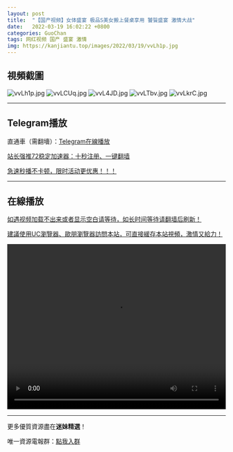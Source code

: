 ```yaml
---
layout: post
title:  "【国产视频】女体盛宴 极品S美女搬上餐桌享用 饕餮盛宴 激情大战"
date:   2022-03-19 16:02:22 +0800
categories: GuoChan
tags: 网红视频 国产 盛宴 激情
img: https://kanjiantu.top/images/2022/03/19/vvLh1p.jpg
---
```



## 視頻截圖

![vvLh1p.jpg](https://kanjiantu.top/images/2022/03/19/vvLh1p.jpg)
![vvLCUq.jpg](https://kanjiantu.top/images/2022/03/19/vvLCUq.jpg)
![vvL4JD.jpg](https://kanjiantu.top/images/2022/03/19/vvL4JD.jpg)
![vvLTbv.jpg](https://kanjiantu.top/images/2022/03/19/vvLTbv.jpg)
![vvLkrC.jpg](https://kanjiantu.top/images/2022/03/19/vvLkrC.jpg)

* * *
## Telegram播放

直通車（需翻墻）：[Telegram在線播放](https://t.me/mimeijingxuan/249)

<u>站长强推72稳定加速器：[十秒注册、一键翻墙](https://www.mimei.blog/skip/vpn.html) </u>


<u>急速秒播不卡顿，限时活动更优惠！！！</u>
* * *
## 在線播放
<u>如遇视频加载不出来或者显示空白请等待，如长时间等待请翻墙后刷新！</u>

<u>建議使用UC瀏覽器、歐朋瀏覽器訪問本站，可直接緩存本站視頻，激情又給力！</u>
<center><video src="https://cdn.publer.io/uploads/videos/624715cadb279736bfa81194/03e01901d4cc0d72228247922a00fd2f.mp4" width="100%" height="380px" controls="controls"></video></center>


* * *
更多優質資源盡在**迷妹精選**！

唯一資源電報群：[點我入群](https://t.me/mimeijingxuan)


